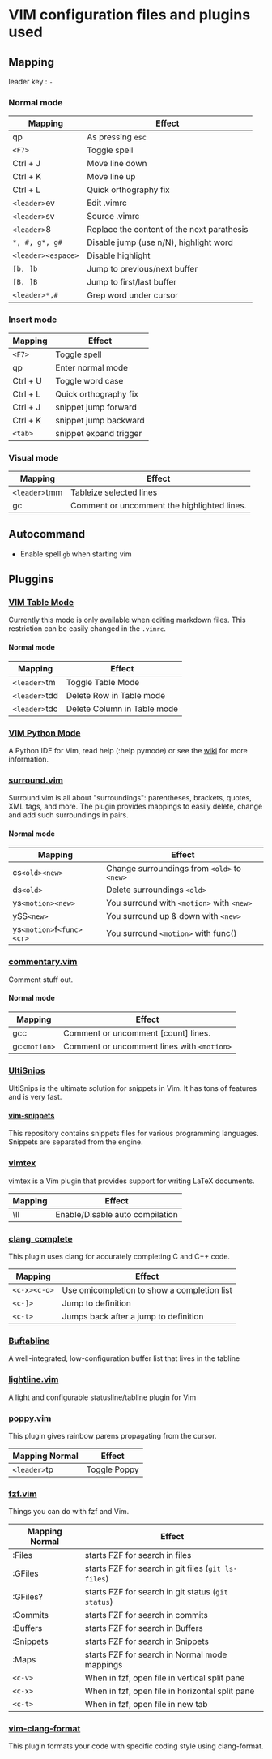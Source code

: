 # VIM configuration files and plugins used

## Mapping

leader key : `-`

### Normal mode

| Mapping            | Effect                                     |
|--------------------|--------------------------------------------|
| qp                 | As pressing `esc`                          |
| `<F7>`             | Toggle spell                               |
| Ctrl + J           | Move line down                             |
| Ctrl + K           | Move line up                               |
| Ctrl + L           | Quick orthography fix                      |
| `<leader>`ev       | Edit .vimrc                                |
| `<leader>`sv       | Source .vimrc                              |
| `<leader>`8        | Replace the content of the next parathesis |
| `*, #, g*, g#`     | Disable jump (use n/N), highlight word     |
| `<leader><espace>` | Disable highlight                          |
| `[b, ]b`           | Jump to previous/next buffer               |
| `[B, ]B`           | Jump to first/last buffer                  |
| `<leader>*,#`      | Grep word under cursor                     |

### Insert mode

| Mapping  | Effect                 |
|----------|------------------------|
| `<F7>`   | Toggle spell           |
| qp       | Enter normal mode      |
| Ctrl + U | Toggle word case       |
| Ctrl + L | Quick orthography fix  |
| Ctrl + J | snippet jump forward   |
| Ctrl + K | snippet jump backward  |
| `<tab>`  | snippet expand trigger |

### Visual mode

| Mapping       | Effect                                      |
|---------------|---------------------------------------------|
| `<leader>`tmm | Tableize selected lines                     |
| gc            | Comment or uncomment the highlighted lines. |


## Autocommand

* Enable spell `gb` when starting vim

## Pluggins

### [VIM Table Mode](https://github.com/dhruvasagar/vim-table-mode)

Currently this mode is only available when editing markdown files. This restriction can be easily changed in the `.vimrc`.

#### Normal mode

| Mapping       | Effect                      |
|---------------|-----------------------------|
| `<leader>`tm  | Toggle Table Mode           |
| `<leader>`tdd | Delete Row in Table mode    |
| `<leader>`tdc | Delete Column in Table mode |

### [VIM Python Mode](https://github.com/python-mode/python-mode)

A Python IDE for Vim, read help (:help pymode) or see the [wiki](https://github.com/python-mode/python-mode/wiki) for more information.

### [surround.vim](https://github.com/tpope/vim-surround)

Surround.vim is all about "surroundings": parentheses, brackets, quotes, XML tags, and more. The plugin provides mappings to easily delete, change and add such surroundings in pairs.

#### Normal mode

| Mapping                   | Effect                                      |
|---------------------------|---------------------------------------------|
| cs`<old><new>`            | Change surroundings from `<old>` to `<new>` |
| ds`<old>`                 | Delete surroundings `<old>`                 |
| ys`<motion><new>`         | You surround with `<motion>` with `<new>`   |
| ySS`<new>`                | You surround up & down with `<new>`         |
| ys`<motion>`f`<func><cr>` | You surround `<motion>` with func()         |

### [commentary.vim](https://github.com/tpope/vim-commentary)

Comment stuff out.

#### Normal mode

| Mapping      | Effect                                     |
|--------------|--------------------------------------------|
| gcc          | Comment or uncomment [count] lines.        |
| gc`<motion>` | Comment or uncomment lines with `<motion>` |


### [UltiSnips](https://github.com/SirVer/ultisnips)

UltiSnips is the ultimate solution for snippets in Vim. It has tons of features and is very fast.

#### [vim-snippets](https://github.com/honza/vim-snippets)

This repository contains snippets files for various programming languages. Snippets are separated from the engine.

### [vimtex](https://github.com/lervag/vimtex)

vimtex is a Vim plugin that provides support for writing LaTeX documents.

| Mapping | Effect                          |
|---------|---------------------------------|
| \ll     | Enable/Disable auto compilation |

### [clang_complete](https://github.com/xavierd/clang_complete)

This plugin uses clang for accurately completing C and C++ code.

| Mapping      | Effect                                      |
|--------------|---------------------------------------------|
| `<c-x><c-o>` | Use omicompletion to show a completion list |
| `<c-]>`      | Jump to definition                          |
| `<c-t>`      | Jumps back after a jump to definition       |

### [Buftabline](https://github.com/ap/vim-buftabline)

 A well-integrated, low-configuration buffer list that lives in the tabline

### [lightline.vim](https://github.com/itchyny/lightline.vim)

 A light and configurable statusline/tabline plugin for Vim

### [poppy.vim](https://github.com/bounceme/poppy.vim)

This plugin gives rainbow parens propagating from the cursor.

| Mapping Normal | Effect       |
|----------------|--------------|
| `<leader>`tp   | Toggle Poppy |

### [fzf.vim](https://github.com/junegunn/fzf.vim)

Things you can do with fzf and Vim.

| Mapping Normal | Effect                                              |
|----------------|-----------------------------------------------------|
| :Files         | starts FZF for search in files                      |
| :GFiles        | starts FZF for search in git files (`git ls-files`) |
| :GFiles?       | starts FZF for search in git status (`git status`)  |
| :Commits       | starts FZF for search in commits                    |
| :Buffers       | starts FZF for search in Buffers                    |
| :Snippets      | starts FZF for search in Snippets                   |
| :Maps          | starts FZF for search in Normal mode mappings       |
| `<c-v>`        | When in fzf, open file in vertical split pane       |
| `<c-x>`        | When in fzf, open file in horizontal split pane     |
| `<c-t>`        | When in fzf, open file in new tab                   |

### [vim-clang-format](https://github.com/rhysd/vim-clang-format)

This plugin formats your code with specific coding style using clang-format.
